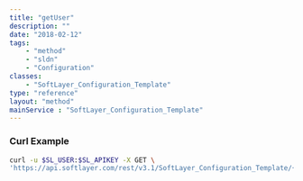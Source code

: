 ```yaml
---
title: "getUser"
description: ""
date: "2018-02-12"
tags:
    - "method"
    - "sldn"
    - "Configuration"
classes:
    - "SoftLayer_Configuration_Template"
type: "reference"
layout: "method"
mainService : "SoftLayer_Configuration_Template"
---
```


### Curl Example
```bash
curl -u $SL_USER:$SL_APIKEY -X GET \
'https://api.softlayer.com/rest/v3.1/SoftLayer_Configuration_Template/{SoftLayer_Configuration_TemplateID}/getUser'
```
